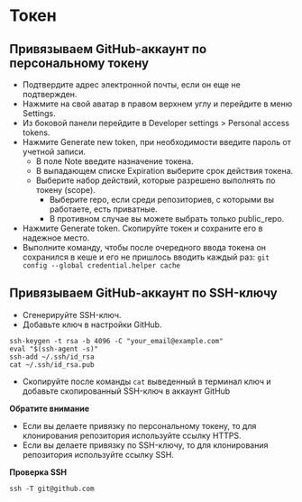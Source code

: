 # Токен

## Привязываем GitHub-аккаунт по персональному токену
+ Подтвердите адрес электронной почты, если он еще не подтвержден.
+ Нажмите на свой аватар в правом верхнем углу и перейдите в меню Settings.
+ Из боковой панели перейдите в Developer settings > Personal access tokens.
+ Нажмите Generate new token, при необходимости введите пароль от учетной записи.
  * В поле Note введите назначение токена.
  * В выпадающем списке Expiration выберите срок действия токена.
  * Выберите набор действий, которые разрешено выполнять по токену (scope).
    + Выберите repo, если среди репозиториев, с которыми вы работаете, есть приватные.
    + В противном случае вы можете выбрать только public_repo.
+ Нажмите Generate token. Скопируйте токен и сохраните его в надежное место.
+ Выполните команду, чтобы после очередного ввода токена он сохранился в кеше и его не пришлось вводить каждый раз:
    ``git config --global credential.helper cache``

## Привязываем GitHub-аккаунт по SSH-ключу
+ Сгенерируйте SSH-ключ.
+ Добавьте ключ в настройки GitHub.

```
ssh-keygen -t rsa -b 4096 -C "your_email@example.com"
eval "$(ssh-agent -s)"
ssh-add ~/.ssh/id_rsa
cat ~/.ssh/id_rsa.pub
```

+ Скопируйте после команды ``cat`` выведенный в терминал ключ и добавьте скопированный SSH-ключ в аккаунт GitHub

**Обратите внимание**
+ Если вы делаете привязку по персональному токену, то для клонирования репозитория используйте ссылку HTTPS.
+ Если вы делаете привязку по SSH-ключу, то для клонирования репозитория используйте ссылку SSH.

**Проверка SSH**

``ssh -T git@github.com``
